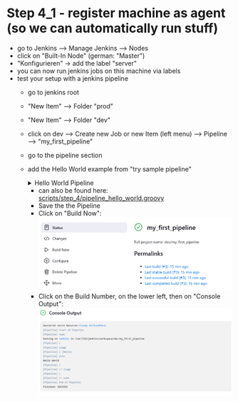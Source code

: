 # Step 4_1 - register machine as agent (so we can automatically run stuff)

- go to Jenkins --> Manage Jenkins --> Nodes
- click on "Built-In Node" (german: "Master")
- "Konfigurieren" -> add the label "server"
- you can now run jenkins jobs on this machine via labels
- test your setup with a jenkins pipeline
  - go to jenkins root
  - "New Item" --> Folder "prod"
  - "New Item" --> Folder "dev"
  - click on dev --> Create new Job or new Item (left menu) --> Pipeline --> "my_first_pipeline"
  - go to the pipeline section
  - add the Hello World example from "try sample pipeline"
    <details>
        <summary>Hello World Pipeline</summary>

    ```groovy
    pipeline {
        agent any

        stages {
            stage('Hello') {
                steps {
                    echo 'Hello World'
                }
            }
        }
    }
    ```

    </details>

    - can also be found here: [scripts/step_4/pipeline_hello_world.groovy](../scripts/step_4/pipeline_hello_world.groovy)
    - Save the the Pipeline
    - Click on "Build Now":  
    ![Build Now Button](../images/Jenkins_Run_EN.png)
    - Click on the Build Number, on the lower left, then on "Console Output":   
    ![Hello World Console Output](../images/Jenkins_Output_EN.png)